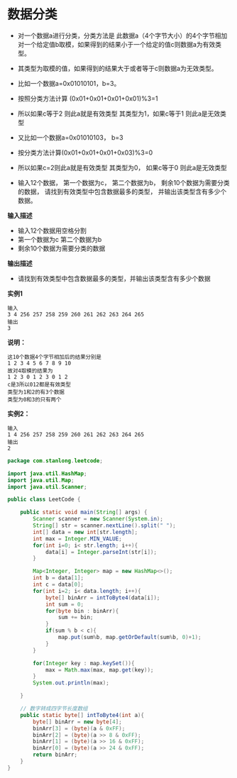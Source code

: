 # 数据分类

- 对一个数据a进行分类，分类方法是 此数据a（4个字节大小）的4个字节相加对一个给定值b取模，如果得到的结果小于一个给定的值c则数据a为有效类型。
- 其类型为取模的值，如果得到的结果大于或者等于c则数据a为无效类型。
- 比如一个数据a=0x01010101，b=3。
- 按照分类方法计算  (0x01+0x01+0x01+0x01)%3=1
- 所以如果c等于2 则此a就是有效类型  其类型为1，如果c等于1 则此a是无效类型
-  又比如一个数据a=0x01010103， b=3
-  按分类方法计算(0x01+0x01+0x01+0x03)%3=0
- 所以如果c=2则此a就是有效类型  其类型为0， 如果c等于0 则此a是无效类型

- 输入12个数据，  第一个数据为c，  第二个数据为b， 剩余10个数据为需要分类的数据， 请找到有效类型中包含数据最多的类型， 并输出该类型含有多少个数据。


 **输入描述**

- 输入12个数据用空格分割
-  第一个数据为c  第二个数据为b
-  剩余10个数据为需要分类的数据

 **输出描述**

- 请找到有效类型中包含数据最多的类型，并输出该类型含有多少个数据

 **实例1**

```
输入
3 4 256 257 258 259 260 261 262 263 264 265
输出
3
```

**说明：**

```
这10个数据4个字节相加后的结果分别是
1 2 3 4 5 6 7 8 9 10
故对4取模的结果为
1 2 3 0 1 2 3 0 1 2
c是3所以012都是有效类型
类型为1和2的有3个数据
类型为0和3的只有两个
```

**实例2：**

```
输入
1 4 256 257 258 259 260 261 262 263 264 265
输出
2
```

```java
package com.stanlong.leetcode;

import java.util.HashMap;
import java.util.Map;
import java.util.Scanner;

public class LeetCode {

    public static void main(String[] args) {
        Scanner scanner = new Scanner(System.in);
        String[] str = scanner.nextLine().split(" ");
        int[] data = new int[str.length];
        int max = Integer.MIN_VALUE;
        for(int i=0; i< str.length; i++){
            data[i] = Integer.parseInt(str[i]);
        }

        Map<Integer, Integer> map = new HashMap<>();
        int b = data[1];
        int c = data[0];
        for(int i=2; i< data.length; i++){
            byte[] binArr = intToByte4(data[i]);
            int sum = 0;
            for(byte bin : binArr){
                sum += bin;
            }
            if(sum % b < c){
                map.put(sum%b, map.getOrDefault(sum%b, 0)+1);
            }
        }

        for(Integer key : map.keySet()){
            max = Math.max(max, map.get(key));
        }
        System.out.println(max);

    }

    // 数字转成四字节长度数组
    public static byte[] intToByte4(int a){
        byte[] binArr = new byte[4];
        binArr[3] = (byte)(a & 0xFF);
        binArr[2] = (byte)(a >> 8 & 0xFF);
        binArr[1] = (byte)(a >> 16 & 0xFF);
        binArr[0] = (byte)(a >> 24 & 0xFF);
        return binArr;
    }
}
```

